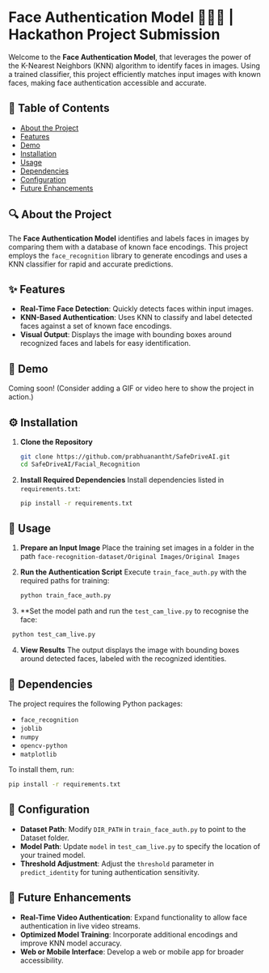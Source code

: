 # Face Authentication Model 🧑‍🤝‍🧑 | Hackathon Project Submission

Welcome to the **Face Authentication Model**, that leverages the power of the K-Nearest Neighbors (KNN) algorithm to identify faces in images. Using a trained classifier, this project efficiently matches input images with known faces, making face authentication accessible and accurate.

## 📜 Table of Contents
- [About the Project](#about-the-project)
- [Features](#features)
- [Demo](#demo)
- [Installation](#installation)
- [Usage](#usage)
- [Dependencies](#dependencies)
- [Configuration](#configuration)
- [Future Enhancements](#future-enhancements)

## 🔍 About the Project

The **Face Authentication Model** identifies and labels faces in images by comparing them with a database of known face encodings. This project employs the `face_recognition` library to generate encodings and uses a KNN classifier for rapid and accurate predictions.

## ✨ Features

- **Real-Time Face Detection**: Quickly detects faces within input images.
- **KNN-Based Authentication**: Uses KNN to classify and label detected faces against a set of known face encodings.
- **Visual Output**: Displays the image with bounding boxes around recognized faces and labels for easy identification.

## 🎥 Demo

Coming soon! (Consider adding a GIF or video here to show the project in action.)

## ⚙️ Installation

1. **Clone the Repository**
   ```bash
   git clone https://github.com/prabhuanantht/SafeDriveAI.git
   cd SafeDriveAI/Facial_Recognition
   ```

2. **Install Required Dependencies**
   Install dependencies listed in `requirements.txt`:
   ```bash
   pip install -r requirements.txt
   ```


## 🚀 Usage

1. **Prepare an Input Image**
   Place the training set images in a folder in the path `face-recognition-dataset/Original Images/Original Images`

2. **Run the Authentication Script**
   Execute `train_face_auth.py` with the required paths for training:
   ```bash
   python train_face_auth.py
   ```
   
3. **Set the model path and run the `test_cam_live.py` to recognise the face:
  ```bash
   python test_cam_live.py
   ```

4. **View Results**
   The output displays the image with bounding boxes around detected faces, labeled with the recognized identities.

## 🧩 Dependencies

The project requires the following Python packages:
- `face_recognition`
- `joblib`
- `numpy`
- `opencv-python`
- `matplotlib`

To install them, run:
```bash
pip install -r requirements.txt
```

## 🔧 Configuration

- **Dataset Path**: Modify `DIR_PATH` in `train_face_auth.py` to point to the Dataset folder.
- **Model Path**: Update `model` in `test_cam_live.py` to specify the location of your trained model.
- **Threshold Adjustment**: Adjust the `threshold` parameter in `predict_identity` for tuning authentication sensitivity.


## 🌱 Future Enhancements

- **Real-Time Video Authentication**: Expand functionality to allow face authentication in live video streams.
- **Optimized Model Training**: Incorporate additional encodings and improve KNN model accuracy.
- **Web or Mobile Interface**: Develop a web or mobile app for broader accessibility.

